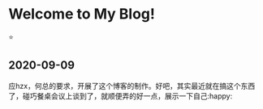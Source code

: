 # Welcome to My Blog!

:star:



## 2020-09-09


应hzx，何总的要求，开展了这个博客的制作。好吧，其实最近就在搞这个东西了，碰巧餐桌会议上谈到了，就顺便弄的好一点，展示一下自己:happy:



